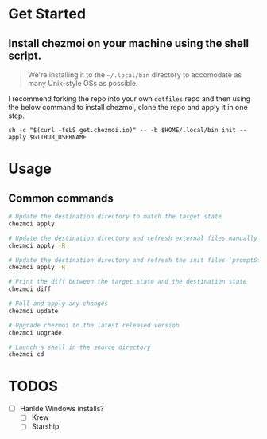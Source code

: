 # Get Started

## Install chezmoi on your machine using the shell script.
> We're installing it to the `~/.local/bin` directory to accomodate as many Unix-style OSs as possible.

I recommend forking the repo into your own `dotfiles` repo and then using the below command to install chezmoi, clone the repo and apply it in one step.
```shell
sh -c "$(curl -fsLS get.chezmoi.io)" -- -b $HOME/.local/bin init --apply $GITHUB_USERNAME
```

# Usage
## Common commands
```sh
# Update the destination directory to match the target state
chezmoi apply

# Update the destination directory and refresh external files manually
chezmoi apply -R

# Update the destination directory and refresh the init files `promptStringOnce`, etc.
chezmoi apply -R

# Print the diff between the target state and the destination state
chezmoi diff

# Pull and apply any changes
chezmoi update

# Upgrade chezmoi to the latest released version
chezmoi upgrade

# Launch a shell in the source directory
chezmoi cd
```



# TODOS

- [ ] Hanlde Windows installs?
  - [ ] Krew
  - [ ] Starship
